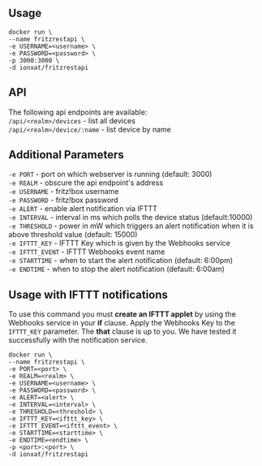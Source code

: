 ## Usage
```
docker run \
--name fritzrestapi \
-e USERNAME=<username> \
-e PASSWORD=<password> \
-p 3000:3000 \
-d ionxat/fritzrestapi
```

## API
The following api endpoints are available:  
`/api/<realm>/devices` - list all devices  
`/api/<realm>/device/:name` - list device by name

## Additional Parameters
`-e PORT` - port on which webserver is running (default: 3000)  
`-e REALM` - obscure the api endpoint's address  
`-e USERNAME` - fritz!box username  
`-e PASSWORD` - fritz!box password  
`-e ALERT` - enable alert notification via IFTTT  
`-e INTERVAL` - interval in ms which polls the device status
(default:10000)  
`-e THRESHOLD` - power in mW which triggers an alert notification when
it is above threshold value (default: 15000)  
`-e IFTTT_KEY` - IFTTT Key which is given by the Webhooks service  
`-e IFTTT_EVENT` - IFTTT Webhooks event name  
`-e STARTTIME` - when to start the alert notification (default: 6:00pm)  
`-e ENDTIME` - when to stop the alert notification (default: 6:00am)

## Usage with IFTTT notifications
To use this command you must **create an IFTTT applet** by using the
Webhooks service in your **if** clause. Apply the Webhooks Key to the
`IFTTT_KEY` parameter. The **that** clause is up to you. We have tested it
successfully with the notification service.
```
docker run \
--name fritzrestapi \
-e PORT=<port> \
-e REALM=<realm> \
-e USERNAME=<username> \
-e PASSWORD=<password> \
-e ALERT=<alert> \
-e INTERVAL=<interval> \
-e THRESHOLD=<threshold> \
-e IFTTT_KEY=<ifttt_key> \
-e IFTTT_EVENT=<ifttt_event> \
-e STARTTIME=<starttime> \
-e ENDTIME=<endtime> \
-p <port>:<port> \
-d ionxat/fritzrestapi
```